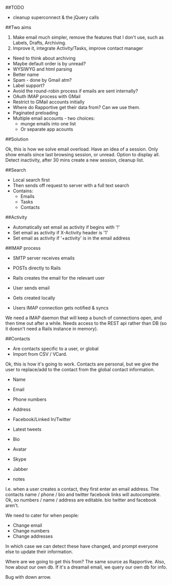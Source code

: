 ##TODO

* cleanup superconnect & the jQuery calls

##Two aims

1) Make email much simpler, remove the features that I don't use, such as Labels, Drafts, Archiving.
2) Improve it, integrate Activity/Tasks, improve contact manager

* Need to think about archiving
* Maybe default order is by unread?
* WYSIWYG and html parsing
* Better name
* Spam - done by Gmail atm?
* Label support?
* Avoid the round-robin process if emails are sent internally?
* OAuth IMAP process with GMail
* Restrict to GMail accounts initially
* Where do Rapportive get their data from? Can we use them.
* Paginated preloading
* Multiple email accounts - two choices:
  * munge emails into one list
  * Or separate app acounts

##Solution

Ok, this is how we solve email overload. Have an idea of a session. Only show emails since last browsing session, or unread. Option to display all. Detect inactivity, after 30 mins create a new session, cleanup list. 

##Search

* Local search first
* Then sends off request to server with a full text search
* Contains:
  * Emails
  * Tasks
  * Contacts

##Activity
  
* Automatically set email as activity if begins with '!'
* Set email as activity if X-Activity header is '1'
* Set email as activity if '+activity' is in the email address

##IMAP process

* SMTP server receives emails
* POSTs directly to Rails
* Rails creates the email for the relevant user

* User sends email
* Gets created locally
* Users IMAP connection gets notified & syncs

We need a IMAP daemon that will keep a bunch of connections open, and then time out after a while. Needs access to the REST api rather than DB (so it doesn't need a Rails instance in memory). 

##Contacts

* Are contacts specific to a user, or global
* Import from CSV / VCard. 

Ok, this is how it's going to work. Contacts are personal, but we give the user to replace/add to the contact from the global contact information.

* Name
* Email
* Phone numbers
* Address

* Facebook/Linked In/Twitter
* Latest tweets
* Bio
* Avatar
* Skype
* Jabber
* notes

I.e. when a user creates a contact, they first enter an email address. The contacts name / phone / bio and twitter facebook links will autocomplete. Ok, so numbers / name / address are editable. bio twitter and facebook aren't. 

We need to cater for when people:
  
* Change email
* Change numbers
* Change addresses

In which case we can detect these have changed, and prompt everyone else to update their information. 

Where are we going to get this from? The same source as Rapportive. Also, how about our own db. If it's a dreamail email, we query our own db for info. 

Bug with down arrow.